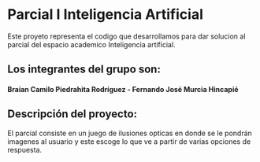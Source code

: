 # Parcial I Inteligencia Artificial

Este proyeto representa el codigo que desarrollamos para dar solucion al parcial del espacio academico Inteligencia artificial.

## Los integrantes del grupo son:

#### Braian Camilo Piedrahita Rodríguez - Fernando José Murcia Hincapié

## Descripción del proyecto:

El parcial consiste en un juego de ilusiones opticas en donde se le pondrán imagenes al usuario y este escoge
lo que ve a partir de varias opciones de respuesta.